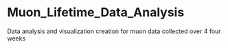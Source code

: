 # Muon_Lifetime_Data_Analysis
Data analysis and visualization creation for muon data collected over 4 four weeks
